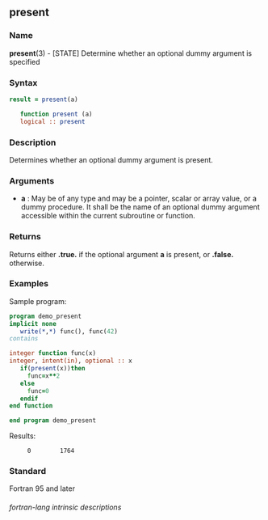 ## present

### **Name**

**present**(3) - [STATE\] Determine whether an optional dummy argument
is specified

### **Syntax**

```fortran
result = present(a)

   function present (a)
   logical :: present
```

### **Description**

Determines whether an optional dummy argument is present.

### **Arguments**

- **a**
  : May be of any type and may be a pointer, scalar or array value,
  or a dummy procedure. It shall be the name of an optional dummy
  argument accessible within the current subroutine or function.

### **Returns**

Returns either **.true.** if the optional argument **a** is present,
or **.false.** otherwise.

### **Examples**

Sample program:

```fortran
program demo_present
implicit none
   write(*,*) func(), func(42)
contains

integer function func(x)
integer, intent(in), optional :: x
   if(present(x))then
     func=x**2
   else
     func=0
   endif
end function

end program demo_present
```

Results:

```text
     0        1764
```

### **Standard**

Fortran 95 and later

###### fortran-lang intrinsic descriptions
